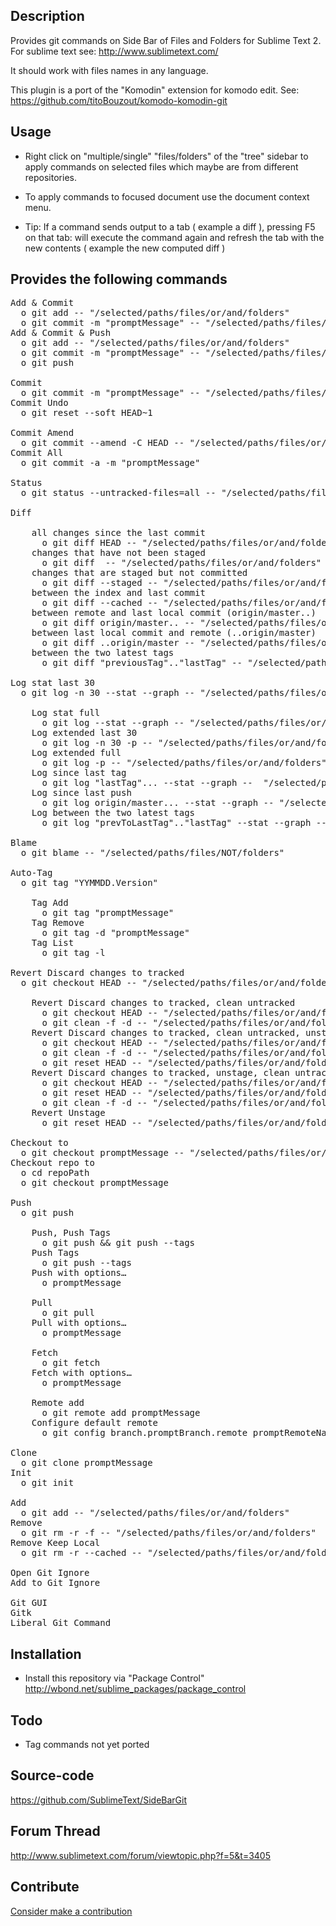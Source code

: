 Description
------------------

Provides git commands on Side Bar of Files and Folders for Sublime Text 2. For sublime text see: http://www.sublimetext.com/

It should work with files names in any language.

This plugin is a port of the "Komodin" extension for komodo edit. See: https://github.com/titoBouzout/komodo-komodin-git


Usage
------------------

* Right click on "multiple/single" "files/folders" of the "tree" sidebar to apply commands on selected files which maybe are from different repositories.

* To apply commands to focused document use the document context menu.

* Tip: If a command sends output to a tab ( example a diff ), pressing F5 on that tab: will execute the command again and refresh the tab with the new contents ( example the new computed diff )

Provides the following commands
------------------

<pre>
Add & Commit
  o git add -- "/selected/paths/files/or/and/folders"
  o git commit -m "promptMessage" -- "/selected/paths/files/or/and/folders"
Add & Commit & Push
  o git add -- "/selected/paths/files/or/and/folders"
  o git commit -m "promptMessage" -- "/selected/paths/files/or/and/folders"
  o git push

Commit
  o git commit -m "promptMessage" -- "/selected/paths/files/or/and/folders"
Commit Undo
  o git reset --soft HEAD~1

Commit Amend
  o git commit --amend -C HEAD -- "/selected/paths/files/or/and/folders"
Commit All
  o git commit -a -m "promptMessage"

Status
  o git status --untracked-files=all -- "/selected/paths/files/or/and/folders"

Diff

	all changes since the last commit
	  o git diff HEAD -- "/selected/paths/files/or/and/folders"
	changes that have not been staged
	  o git diff  -- "/selected/paths/files/or/and/folders"
	changes that are staged but not committed
	  o git diff --staged -- "/selected/paths/files/or/and/folders"
	between the index and last commit
	  o git diff --cached -- "/selected/paths/files/or/and/folders"
	between remote and last local commit (origin/master..)
	  o git diff origin/master.. -- "/selected/paths/files/or/and/folders"
	between last local commit and remote (..origin/master)
	  o git diff ..origin/master -- "/selected/paths/files/or/and/folders"
	between the two latest tags
	  o git diff "previousTag".."lastTag" -- "/selected/paths/files/or/and/folders"

Log stat last 30
  o git log -n 30 --stat --graph -- "/selected/paths/files/or/and/folders"

	Log stat full
	  o git log --stat --graph -- "/selected/paths/files/or/and/folders"
	Log extended last 30
	  o git log -n 30 -p -- "/selected/paths/files/or/and/folders"
	Log extended full
	  o git log -p -- "/selected/paths/files/or/and/folders"
	Log since last tag
	  o git log "lastTag"... --stat --graph --  "/selected/paths/files/or/and/folders"
	Log since last push
	  o git log origin/master... --stat --graph -- "/selected/paths/files/or/and/folders"
	Log between the two latest tags
	  o git log "prevToLastTag".."lastTag" --stat --graph -- "/selected/paths/files/or/and/folders"

Blame
  o git blame -- "/selected/paths/files/NOT/folders"

Auto-Tag
  o git tag "YYMMDD.Version"

	Tag Add
	  o git tag "promptMessage"
	Tag Remove
	  o git tag -d "promptMessage"
	Tag List
	  o git tag -l

Revert Discard changes to tracked
  o git checkout HEAD -- "/selected/paths/files/or/and/folders"

	Revert Discard changes to tracked, clean untracked
	  o git checkout HEAD -- "/selected/paths/files/or/and/folders"
	  o git clean -f -d -- "/selected/paths/files/or/and/folders"
	Revert Discard changes to tracked, clean untracked, unstage
	  o git checkout HEAD -- "/selected/paths/files/or/and/folders"
	  o git clean -f -d -- "/selected/paths/files/or/and/folders"
	  o git reset HEAD -- "/selected/paths/files/or/and/folders"
	Revert Discard changes to tracked, unstage, clean untracked
	  o git checkout HEAD -- "/selected/paths/files/or/and/folders"
	  o git reset HEAD -- "/selected/paths/files/or/and/folders"
	  o git clean -f -d -- "/selected/paths/files/or/and/folders"
	Revert Unstage
	  o git reset HEAD -- "/selected/paths/files/or/and/folders"

Checkout to
  o git checkout promptMessage -- "/selected/paths/files/or/and/folders"
Checkout repo to
  o cd repoPath
  o git checkout promptMessage

Push
  o git push

	Push, Push Tags
	  o git push && git push --tags
	Push Tags
	  o git push --tags
	Push with options…
	  o promptMessage

	Pull
	  o git pull
	Pull with options…
	  o promptMessage

	Fetch
	  o git fetch
	Fetch with options…
	  o promptMessage

	Remote add
	  o git remote add promptMessage
	Configure default remote
	  o git config branch.promptBranch.remote promptRemoteName

Clone
  o git clone promptMessage
Init
  o git init

Add
  o git add -- "/selected/paths/files/or/and/folders"
Remove
  o git rm -r -f -- "/selected/paths/files/or/and/folders"
Remove Keep Local
  o git rm -r --cached -- "/selected/paths/files/or/and/folders"

Open Git Ignore
Add to Git Ignore

Git GUI
Gitk
Liberal Git Command
</pre>

Installation
------------------

 * Install this repository via "Package Control" http://wbond.net/sublime_packages/package_control

Todo
------------------

 * Tag commands not yet ported

Source-code
------------------

https://github.com/SublimeText/SideBarGit

Forum Thread
------------------

http://www.sublimetext.com/forum/viewtopic.php?f=5&t=3405

Contribute
------------------

[Consider make a contribution](https://www.paypal.com/cgi-bin/webscr?cmd=_donations&business=extensiondevelopment%40gmail%2ecom&lc=UY&item_name=Tito&item_number=sublime%2dtext%2dside%2dbar%2dplugin&currency_code=USD&bn=PP%2dDonationsBF%3abtn_donateCC_LG%2egif%3aNonHosted )